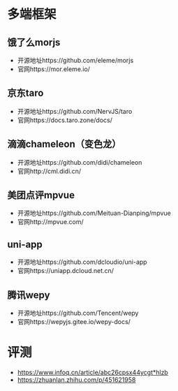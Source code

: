 # 多端框架

## 饿了么morjs
* 开源地址https://github.com/eleme/morjs
* 官网https://mor.eleme.io/

## 京东taro
* 开源地址https://github.com/NervJS/taro
* 官网https://docs.taro.zone/docs/

## 滴滴chameleon（变色龙）
* 开源地址https://github.com/didi/chameleon
* 官网http://cml.didi.cn/

## 美团点评mpvue
* 开源地址https://github.com/Meituan-Dianping/mpvue
* 官网http://mpvue.com/

## uni-app
* 开源地址https://github.com/dcloudio/uni-app
* 官网https://uniapp.dcloud.net.cn/

## 腾讯wepy
* 开源地址https://github.com/Tencent/wepy
* 官网https://wepyjs.gitee.io/wepy-docs/



# 评测

* https://www.infoq.cn/article/abc26cpsx44ycgt*hlzb
* https://zhuanlan.zhihu.com/p/451621958